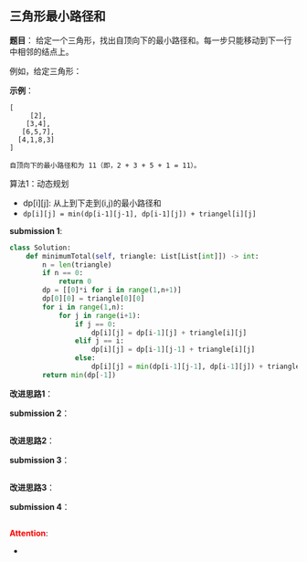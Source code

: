 ## 三角形最小路径和
**题目**：
给定一个三角形，找出自顶向下的最小路径和。每一步只能移动到下一行中相邻的结点上。

例如，给定三角形：

**示例**：
```
[
     [2],
    [3,4],
   [6,5,7],
  [4,1,8,3]
]

自顶向下的最小路径和为 11（即，2 + 3 + 5 + 1 = 11）。
```

算法1：动态规划
- dp[i][j]: 从上到下走到(i,j)的最小路径和
- ```dp[i][j] = min(dp[i-1][j-1], dp[i-1][j]) + triangel[i][j]```

**submission 1**:
```python
class Solution:
    def minimumTotal(self, triangle: List[List[int]]) -> int:
        n = len(triangle)
        if n == 0:
            return 0
        dp = [[0]*i for i in range(1,n+1)]
        dp[0][0] = triangle[0][0]
        for i in range(1,n):
            for j in range(i+1):
                if j == 0:
                    dp[i][j] = dp[i-1][j] + triangle[i][j]
                elif j == i:
                    dp[i][j] = dp[i-1][j-1] + triangle[i][j]
                else:
                    dp[i][j] = min(dp[i-1][j-1], dp[i-1][j]) + triangle[i][j]
        return min(dp[-1])
```


**改进思路1**：


**submission 2**：
```python

```


**改进思路2**：

**submission 3**：
```python

```


**改进思路3**：

**submission 4**：
```python

```


<font color="#FF0000">**Attention**</font>:

- 
